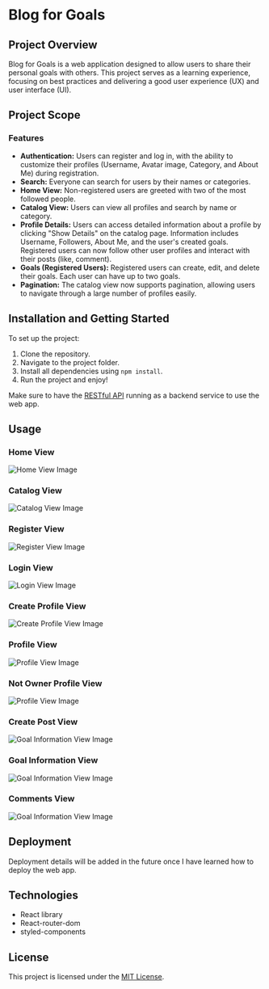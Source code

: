 # Blog for Goals

## Project Overview
Blog for Goals is a web application designed to allow users to share their personal goals with others. This project serves as a learning experience, focusing on best practices and delivering a good user experience (UX) and user interface (UI).

## Project Scope

### Features
- **Authentication:** Users can register and log in, with the ability to customize their profiles (Username, Avatar image, Category, and About Me) during registration.
- **Search:** Everyone can search for users by their names or categories.
- **Home View:** Non-registered users are greeted with two of the most followed people.
- **Catalog View:** Users can view all profiles and search by name or category.
- **Profile Details:** Users can access detailed information about a profile by clicking "Show Details" on the catalog page. Information includes Username, Followers, About Me, and the user's created goals. Registered users can now follow other user profiles and interact with their posts (like, comment).
- **Goals (Registered Users):** Registered users can create, edit, and delete their goals. Each user can have up to two goals.
- **Pagination:** The catalog view now supports pagination, allowing users to navigate through a large number of profiles easily.

## Installation and Getting Started
To set up the project:
1. Clone the repository.
2. Navigate to the project folder.
3. Install all dependencies using `npm install`.
4. Run the project and enjoy!

Make sure to have the [RESTful API](https://github.com/PetarIvanov01/RESTful-API) running as a backend service to use the web app.

## Usage
### Home View
![Home View Image](/readme-screenshots/Home-View.png)
### Catalog View
![Catalog View Image](/readme-screenshots/Catalog-View.png)
### Register View
![Register View Image](/readme-screenshots/Register-View.png)
### Login View
![Login View Image](/readme-screenshots/Login-View.png)
### Create Profile View
![Create Profile View Image](/readme-screenshots/CustomizeProfile-View.png)
### Profile View
![Profile View Image](/readme-screenshots/Profile-View.png)
### Not Owner Profile View
![Profile View Image](/readme-screenshots/Not-Owner-Profile.png)
### Create Post View
![Goal Information View Image](/readme-screenshots/Create-Post.png)
### Goal Information View
![Goal Information View Image](/readme-screenshots/Post-View.png)
### Comments View
![Goal Information View Image](/readme-screenshots/Comments-View.png)

## Deployment
Deployment details will be added in the future once I have learned how to deploy the web app.

## Technologies
- React library
- React-router-dom
- styled-components

## License
This project is licensed under the [MIT License](LICENSE).

